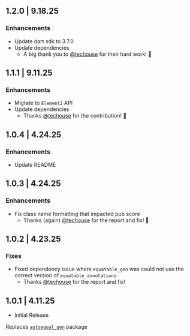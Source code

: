 ## 1.2.0 | 9.18.25

### Enhancements

- Update dart sdk to 3.7.0
- Update dependencies
  - A big thank you to [@techouse](https://github.com/techouse) for their hard work! 🎉

## 1.1.1 | 9.11.25

### Enhancements

- Migrate to `Element2` API
- Update dependencies
  - Thanks [@techouse](https://github.com/techouse) for the contribution! 🎉

## 1.0.4 | 4.24.25

### Enhancements

- Update README

## 1.0.3 | 4.24.25

### Enhancements

- Fix class name formatting that impacted pub score
  - Thanks (again) [@techouse](https://github.com/techouse) for the report and fix! 🎉

## 1.0.2 | 4.23.25

### Fixes

- Fixed dependency issue where `equatable_gen` was could not use the correct version of `equatable_annotations`
  - Thanks [@techouse](https://github.com/techouse) for the report and fix!

## 1.0.1 | 4.11.25

- Initial Release

Replaces [`autoequal_gen`](https://pub.dev/packages/autoequal_gen) package
